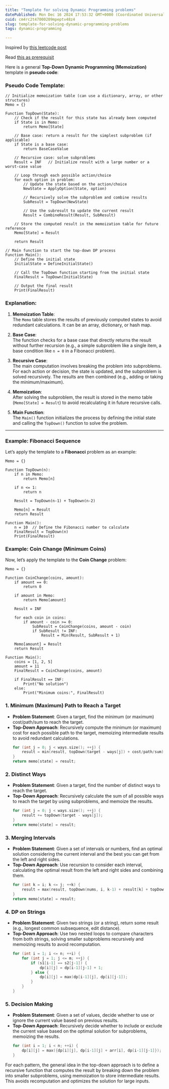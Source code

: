 ```yaml
---
title: "Template for solving Dynamic Programming problems"
datePublished: Mon Dec 16 2024 17:53:32 GMT+0000 (Coordinated Universal Time)
cuid: cm4rc2t47000209mpeptv48z4
slug: template-for-solving-dynamic-programming-problems
tags: dynamic-programming

---
```


Inspired by [this leetcode post](https://leetcode.com/discuss/study-guide/458695/Dynamic-Programming-Patterns)

Read [this as prerequisit](https://hashnode.com/post/cm4r9jz6400000ajs1knlghdg)

Here is a general **Top-Down Dynamic Programming (Memoization)** template in **pseudo code**:

### Pseudo Code Template:

```pseudo
// Initialize memoization table (can use a dictionary, array, or other structures)
Memo = {}

Function TopDown(State):
    // Check if the result for this state has already been computed
    if State is in Memo:
        return Memo[State]
    
    // Base case: return a result for the simplest subproblem (if applicable)
    if State is a base case:
        return BaseCaseValue

    // Recursive case: solve subproblems
    Result = INF   // Initialize result with a large number or a worst-case value
    
    // Loop through each possible action/choice
    for each option in problem:
        // Update the state based on the action/choice
        NewState = ApplyOption(State, option)
        
        // Recursively solve the subproblem and combine results
        SubResult = TopDown(NewState)
        
        // Use the subresult to update the current result
        Result = CombineResult(Result, SubResult)
    
    // Store the computed result in the memoization table for future reference
    Memo[State] = Result
    
    return Result

// Main function to start the top-down DP process
Function Main():
    // Define the initial state
    InitialState = DefineInitialState()
    
    // Call the TopDown function starting from the initial state
    FinalResult = TopDown(InitialState)
    
    // Output the final result
    Print(FinalResult)
```

### Explanation:

1. **Memoization Table**:  
   The `Memo` table stores the results of previously computed states to avoid redundant calculations. It can be an array, dictionary, or hash map.

2. **Base Case**:  
   The function checks for a base case that directly returns the result without further recursion (e.g., a simple subproblem like a single item, a base condition like `n = 0` in a Fibonacci problem).

3. **Recursive Case**:  
   The main computation involves breaking the problem into subproblems. For each action or decision, the state is updated, and the subproblem is solved recursively. The results are then combined (e.g., adding or taking the minimum/maximum).

4. **Memoization**:  
   After solving the subproblem, the result is stored in the memo table (`Memo[State] = Result`) to avoid recalculating it in future recursive calls.

5. **Main Function**:  
   The `Main()` function initializes the process by defining the initial state and calling the `TopDown()` function to solve the problem.

---

### Example: Fibonacci Sequence

Let’s apply the template to a **Fibonacci** problem as an example:

```pseudo
Memo = {}

Function TopDown(n):
    if n in Memo:
        return Memo[n]
    
    if n <= 1:
        return n
    
    Result = TopDown(n-1) + TopDown(n-2)
    
    Memo[n] = Result
    return Result

Function Main():
    n = 10  // Define the Fibonacci number to calculate
    FinalResult = TopDown(n)
    Print(FinalResult)
```

### Example: Coin Change (Minimum Coins)

Now, let’s apply the template to the **Coin Change** problem:

```pseudo
Memo = {}

Function CoinChange(coins, amount):
    if amount == 0:
        return 0
    
    if amount in Memo:
        return Memo[amount]
    
    Result = INF
    
    for each coin in coins:
        if amount - coin >= 0:
            SubResult = CoinChange(coins, amount - coin)
            if SubResult != INF:
                Result = Min(Result, SubResult + 1)
    
    Memo[amount] = Result
    return Result

Function Main():
    coins = [1, 2, 5]
    amount = 11
    FinalResult = CoinChange(coins, amount)
    
    if FinalResult == INF:
        Print("No solution")
    else:
        Print("Minimum coins:", FinalResult)
```



### 1. **Minimum (Maximum) Path to Reach a Target**
- **Problem Statement**: Given a target, find the minimum (or maximum) cost/path/sum to reach the target.
- **Top-Down Approach**: Recursively compute the minimum (or maximum) cost for each possible path to the target, memoizing intermediate results to avoid redundant calculations.
  ```cpp
  for (int j = 0; j < ways.size(); ++j) {
      result = min(result, topDown(target - ways[j]) + cost/path/sum);
  }
  return memo[state] = result;
  ```

### 2. **Distinct Ways**
- **Problem Statement**: Given a target, find the number of distinct ways to reach the target.
- **Top-Down Approach**: Recursively calculate the sum of all possible ways to reach the target by using subproblems, and memoize the results.
  ```cpp
  for (int j = 0; j < ways.size(); ++j) {
      result += topDown(target - ways[j]);
  }
  return memo[state] = result;
  ```

### 3. **Merging Intervals**
- **Problem Statement**: Given a set of intervals or numbers, find an optimal solution considering the current interval and the best you can get from the left and right sides.
- **Top-Down Approach**: Use recursion to consider each interval, calculating the optimal result from the left and right sides and combining them.
  ```cpp
  for (int k = i; k <= j; ++k) {
      result = max(result, topDown(nums, i, k-1) + result[k] + topDown(nums, k+1, j));
  }
  return memo[state] = result;
  ```

### 4. **DP on Strings**
- **Problem Statement**: Given two strings (or a string), return some result (e.g., longest common subsequence, edit distance).
- **Top-Down Approach**: Use two nested loops to compare characters from both strings, solving smaller subproblems recursively and memoizing results to avoid recomputation.
  ```cpp
  for (int i = 1; i <= n; ++i) {
      for (int j = 1; j <= m; ++j) {
          if (s1[i-1] == s2[j-1]) {
              dp[i][j] = dp[i-1][j-1] + 1;
          } else {
              dp[i][j] = max(dp[i-1][j], dp[i][j-1]);
          }
      }
  }
  ```

### 5. **Decision Making**
- **Problem Statement**: Given a set of values, decide whether to use or ignore the current value based on previous results.
- **Top-Down Approach**: Recursively decide whether to include or exclude the current value based on the optimal solution for subproblems, memoizing the results.
  ```cpp
  for (int i = 1; i < n; ++i) {
      dp[i][j] = max({dp[i][j], dp[i-1][j] + arr[i], dp[i-1][j-1]});
  }
  ```

For each pattern, the general idea in the top-down approach is to define a recursive function that computes the result by breaking down the problem into smaller subproblems, using memoization to store intermediate results. This avoids recomputation and optimizes the solution for large inputs.
